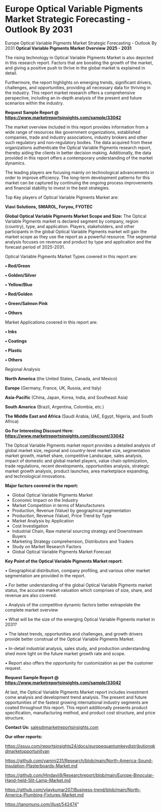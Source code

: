 # Europe Optical Variable Pigments Market Strategic Forecasting - Outlook By 2031
 Europe Optical Variable Pigments Market Strategic Forecasting - Outlook By 2031
<Strong> Optical Variable Pigments Market Overview 2025 - 2031</strong>

The rising technology in Optical Variable Pigments Market is also depicted in this research report. Factors that are boosting the growth of the market, and giving a positive push to thrive in the global market is explained in detail.

Furthermore, the report highlights on emerging trends, significant drivers, challenges, and opportunities, providing all necessary data for thriving in the industry. This report market research offers a comprehensive perspective, including an in-depth analysis of the present and future scenarios within the industry.

<strong>Request Sample Report @ <a href=https://www.marketreportsinsights.com/sample/33042>https://www.marketreportsinsights.com/sample/33042</a></strong>

The market overview included in this report provides information from a wide range of resources like government organizations, established companies, trade and industry associations, industry brokers and other such regulatory and non-regulatory bodies. The data acquired from these organizations authenticate the Optical Variable Pigments research report, thereby aiding the clients in better decision making. Additionally, the data provided in this report offers a contemporary understanding of the market dynamics.

The leading players are focusing mainly on technological advancements in order to improve efficiency. The long-term development patterns for this market can be captured by continuing the ongoing process improvements and financial stability to invest in the best strategies.

Top Key players of Optical Variable Pigments Market are:

<strong>Viavi Solutions, SMAROL, Foryou, FYOTEC</strong>

<strong><b>Global Optical Variable Pigments Market Scope and Size:</b></strong>
The Optical Variable Pigments market is declared segment by company, region (country), type, and application. Players, stakeholders, and other participants in the global Optical Variable Pigments market will gain the market scope as they use the report as a powerful resource. The segmental analysis focuses on revenue and product by type and application and the forecast period of 2025-2031.

Optical Variable Pigments Market Types covered in this report are:

<strong>•  Red/Green

•  Golden/Silver

•  Yellow/Blue

•  Red/Golden

•  Green/Salmon Pink

•  Others</strong>

Market Applications covered in this report are:

<strong>•  Inks

•  Coatings

•  Plastic

•  Others</strong> 

Regional Analysis

<strong>North America</strong> (the United States, Canada, and Mexico)

<strong>Europe</strong> (Germany, France, UK, Russia, and Italy)

<strong>Asia-Pacific</strong> (China, Japan, Korea, India, and Southeast Asia)

<strong>South America</strong> (Brazil, Argentina, Colombia, etc.)

<strong>The Middle East and Africa</strong> (Saudi Arabia, UAE, Egypt, Nigeria, and South Africa)

<strong>Go For Interesting Discount Here: <a href=https://www.marketreportsinsights.com/discount/33042>https://www.marketreportsinsights.com/discount/33042</a></strong>

The Optical Variable Pigments market report provides a detailed analysis of global market size, regional and country-level market size, segmentation market growth, market share, competitive Landscape, sales analysis, impact of domestic and global market players, value chain optimization, trade regulations, recent developments, opportunities analysis, strategic market growth analysis, product launches, area marketplace expanding, and technological innovations.

<strong><b>Major factors covered in the report:</b></strong>
<ul>
  <li>Global Optical Variable Pigments Market </li>
  <li>Economic Impact on the Industry</li>
  <li>Market Competition in terms of Manufacturers</li>
  <li>Production, Revenue (Value) by geographical segmentation</li>
  <li>Production, Revenue (Value), Price Trend by Type</li>
  <li>Market Analysis by Application</li>
  <li>Cost Investigation</li>
  <li>Industrial Chain, Raw material sourcing strategy and Downstream Buyers</li>
  <li>Marketing Strategy comprehension, Distributors and Traders</li>
  <li>Study on Market Research Factors</li>
  <li>Global Optical Variable Pigments Market Forecast</li>
</ul>

<strong><b>Key Point of the Optical Variable Pigments Market report:</b></strong>

• Geographical distribution, company profiling, and various other market segmentation are provided in the report.

• For better understanding of the global Optical Variable Pigments market status, the accurate market valuation which comprises of size, share, and revenue are also covered.

• Analysis of the competitive dynamic factors better extrapolate the complete market overview

• What will be the size of the emerging Optical Variable Pigments market in 2031?

• The latest trends, opportunities and challenges, and growth drivers provide better construal of the Optical Variable Pigments Market.

• In-detail industrial analysis, sales study, and production understanding shed more light on the future market growth rate and scope.

• Report also offers the opportunity for customization as per the customer request.

<strong>Request Sample Report @ <a href=https://www.marketreportsinsights.com/sample/33042>https://www.marketreportsinsights.com/sample/33042</a></strong>

At last, the Optical Variable Pigments Market report includes investment come analysis and development trend analysis. The present and future opportunities of the fastest growing international industry segments are coated throughout this report. This report additionally presents product specification, manufacturing method, and product cost structure, and price structure.

<strong>Contact Us:</strong>
sales@marketreportsinsights.com

<strong>Our other reports:</strong>

<a href=https://issuu.com/reportsinsights24/docs/europequantumkeydistributionqkdmarketopportunityan>https://issuu.com/reportsinsights24/docs/europequantumkeydistributionqkdmarketopportunityan</a>

<a href=https://github.com/yamini231/Research/blob/main/North-America-Sound-Insulation-Plasterboards-Market.md>https://github.com/yamini231/Research/blob/main/North-America-Sound-Insulation-Plasterboards-Market.md</a>

<a href=https://github.com/Hindavii9/Researchreport/blob/main/Europe-Binocular-Hand-held-Slit-Lamp-Market.md>https://github.com/Hindavii9/Researchreport/blob/main/Europe-Binocular-Hand-held-Slit-Lamp-Market.md</a>

<a href=https://github.com/vijaykumar207/Business-trend/blob/main/North-America-Plumbing-Fixtures-Market.md>https://github.com/vijaykumar207/Business-trend/blob/main/North-America-Plumbing-Fixtures-Market.md</a>

<a href=https://tanomuno.com/illust/542474>https://tanomuno.com/illust/542474</a>"
